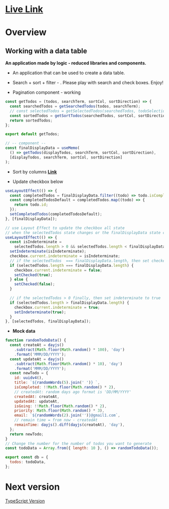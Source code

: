 # [Live Link](https://gentle-narwhal-9f9ac7.netlify.app/)

# Overview

## Working with a data table

**An application made by logic - reduced libraries and components.**

- An application that can be used to create a data table.

- Search + sort + filter - . Please play with search and check boxes. Enjoy!

- Pagination component - working

```js
const getTodos = (todos, searchTerm, sortCol, sortDirection) => {
  const searchedTodos = getSearchedTodos(todos, searchTerm);
  // const selectedTodos = getSelectedTodos(searchedTodos, todoSelection);
  const sortedTodos = getSortTodos(searchedTodos, sortCol, sortDirection);
  return sortedTodos;
};

export default getTodos;

// -- component --
const finalDisplayData = useMemo(
  () => getTodos(displayTodos, searchTerm, sortCol, sortDirection),
  [displayTodos, searchTerm, sortCol, sortDirection]
);
```

- Sort by columns **[Link](https://github.com/felix-le/todoapp1/blob/main/src/components/Tables/Tables.js)**

- Update checkbox below

```js
useLayoutEffect(() => {
  const completedTodos = finalDisplayData.filter((todo) => todo.isCompleted);
  const completedTodosDefault = completedTodos.map((todo) => {
    return todo.id;
  });
  setCompletedTodos(completedTodosDefault);
}, [finalDisplayData]);

// use Layout Effect to update the checkbox all state
// when the selectedTodos state changes or the finalDisplayData state changes (in the case search)
useLayoutEffect(() => {
  const isIndeterminate =
    selectedTodos.length > 0 && selectedTodos.length < finalDisplayData.length;
  setIndeterminate(isIndeterminate);
  checkbox.current.indeterminate = isIndeterminate;
  // if the selectedTodos  === finalDisplayData.length, then set checked to true
  if (selectedTodos.length === finalDisplayData.length) {
    checkbox.current.indeterminate = false;
    setChecked(true);
  } else {
    setChecked(false);
  }

  // if the selectedTodos > 0 finally, then set indeterminate to true
  if (selectedTodos.length > finalDisplayData.length) {
    checkbox.current.indeterminate = true;
    setIndeterminate(true);
  }
}, [selectedTodos, finalDisplayData]);
```

- **Mock data**

```js
function randomTodoData() {
  const createAt = dayjs()
    .subtract(Math.floor(Math.random() * 100), 'day')
    .format('MMM/DD/YYYY');
  const updateAt = dayjs()
    .subtract(Math.floor(Math.random() * 10), 'day')
    .format('MMM/DD/YYYY');
  const newTodo = {
    id: uuidv4(),
    title: `${randomWords(5).join(' ')} `,
    isCompleted: !!Math.floor(Math.random() * 2),
    // createdAt: random days ago format is 'DD/MM/YYYY'
    createdAt: createAt,
    updatedAt: updateAt,
    isGoing: !!Math.floor(Math.random() * 2),
    priority: Math.floor(Math.random() * 3),
    email: `${randomWords(2).join('')}@gmail1.com`,
    // remain time = from now - createdAt
    remainTime: dayjs().diff(dayjs(createAt), 'day'),
  };
  return newTodo;
}
// Change the number for the number of todos you want to generate
const todoData = Array.from({ length: 10 }, () => randomTodoData());

export const db = {
  todos: todoData,
};
```

# Next version

[TypeScript Version](https://github.com/felix-le/react-completed-data-table-ts)
